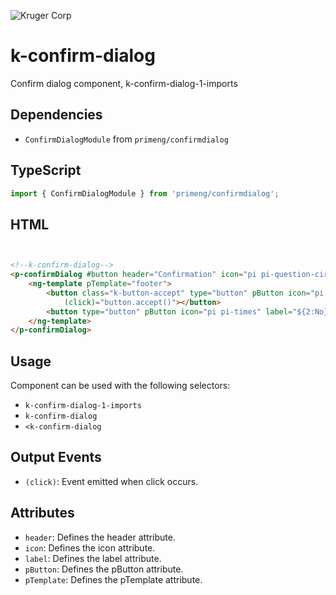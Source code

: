 ![Kruger Corp](https://img.shields.io/badge/Kruger_Corp_®-Copyright_2022-blue)

# k-confirm-dialog

Confirm dialog component, k-confirm-dialog-1-imports

## Dependencies

* `ConfirmDialogModule` from `primeng/confirmdialog`

## TypeScript

```typescript
import { ConfirmDialogModule } from 'primeng/confirmdialog';
```

## HTML

```html


<!--k-confirm-dialog-->
<p-confirmDialog #button header="Confirmation" icon="pi pi-question-circle">
    <ng-template pTemplate="footer">
        <button class="k-button-accept" type="button" pButton icon="pi pi-check" label="${1:Si}"
            (click)="button.accept()"></button>
        <button type="button" pButton icon="pi pi-times" label="${2:No}" (click)="button.reject()"></button>
    </ng-template>
</p-confirmDialog>
```

## Usage

Component can be used with the following selectors:

* `k-confirm-dialog-1-imports`
* `k-confirm-dialog`
* `<k-confirm-dialog`

## Output Events

* `(click)`: Event emitted when click occurs.

## Attributes

* `header`: Defines the header attribute.
* `icon`: Defines the icon attribute.
* `label`: Defines the label attribute.
* `pButton`: Defines the pButton attribute.
* `pTemplate`: Defines the pTemplate attribute.

